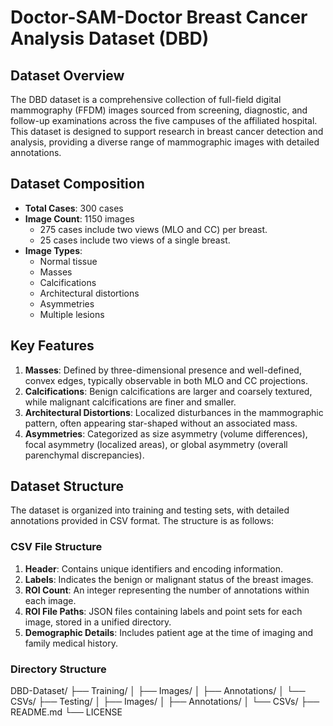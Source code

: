 # Doctor-SAM-Doctor Breast Cancer Analysis Dataset (DBD)

## Dataset Overview
The DBD dataset is a comprehensive collection of full-field digital mammography (FFDM) images sourced from screening, diagnostic, and follow-up examinations across the five campuses of the affiliated hospital. This dataset is designed to support research in breast cancer detection and analysis, providing a diverse range of mammographic images with detailed annotations.

## Dataset Composition
- **Total Cases**: 300 cases  
- **Image Count**: 1150 images  
  - 275 cases include two views (MLO and CC) per breast.  
  - 25 cases include two views of a single breast.  
- **Image Types**:  
  - Normal tissue  
  - Masses  
  - Calcifications  
  - Architectural distortions  
  - Asymmetries  
  - Multiple lesions  

## Key Features
1. **Masses**: Defined by three-dimensional presence and well-defined, convex edges, typically observable in both MLO and CC projections.  
2. **Calcifications**: Benign calcifications are larger and coarsely textured, while malignant calcifications are finer and smaller.  
3. **Architectural Distortions**: Localized disturbances in the mammographic pattern, often appearing star-shaped without an associated mass.  
4. **Asymmetries**: Categorized as size asymmetry (volume differences), focal asymmetry (localized areas), or global asymmetry (overall parenchymal discrepancies).  

## Dataset Structure
The dataset is organized into training and testing sets, with detailed annotations provided in CSV format. The structure is as follows:

### CSV File Structure
1. **Header**: Contains unique identifiers and encoding information.  
2. **Labels**: Indicates the benign or malignant status of the breast images.  
3. **ROI Count**: An integer representing the number of annotations within each image.  
4. **ROI File Paths**: JSON files containing labels and point sets for each image, stored in a unified directory.  
5. **Demographic Details**: Includes patient age at the time of imaging and family medical history.  

### Directory Structure

DBD-Dataset/
├── Training/
│   ├── Images/
│   ├── Annotations/
│   └── CSVs/
├── Testing/
│   ├── Images/
│   ├── Annotations/
│   └── CSVs/
├── README.md
└── LICENSE
